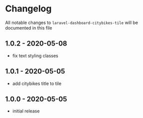 # Changelog

All notable changes to `laravel-dashboard-citybikes-tile` will be documented in this file

## 1.0.2 - 2020-05-08

- fix text styling classes

## 1.0.1 - 2020-05-05

- add citybikes title to tile

## 1.0.0 - 2020-05-05

- initial release
